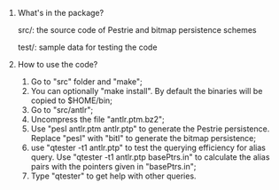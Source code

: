 1. What's in the package?

   src/:	the source code of Pestrie and bitmap persistence schemes
   
   test/:   	sample data for testing the code


2. How to use the code?
   
   1. Go to "src" folder and "make";
   2. You can optionally "make install". By default the binaries will be copied to $HOME/bin;
   3. Go to "src/antlr";
   4. Uncompress the file "antlr.ptm.bz2";
   5. Use "pesI antlr.ptm antlr.ptp" to generate the Pestrie persistence. Replace "pesI" with "bitI" to generate the bitmap persistence;
   6. use "qtester -t1 antlr.ptp" to test the querying efficiency for alias query. Use "qtester -t1 antlr.ptp basePtrs.in" to calculate the alias pairs with the pointers given in "basePtrs.in";
   7. Type "qtester" to get help with other queries.
